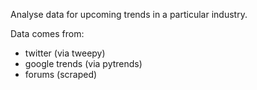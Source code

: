 Analyse data for upcoming trends in a particular industry.

Data comes from:
- twitter (via tweepy)
- google trends (via pytrends)
- forums (scraped)
